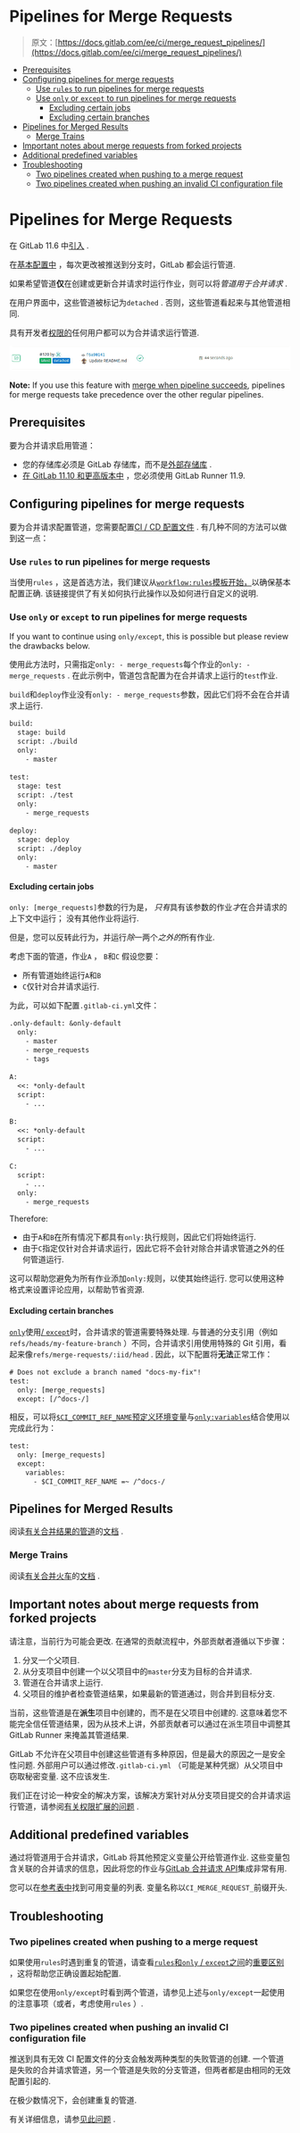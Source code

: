 # Pipelines for Merge Requests

> 原文：[https://docs.gitlab.com/ee/ci/merge_request_pipelines/](https://docs.gitlab.com/ee/ci/merge_request_pipelines/)

*   [Prerequisites](#prerequisites)
*   [Configuring pipelines for merge requests](#configuring-pipelines-for-merge-requests)
    *   [Use `rules` to run pipelines for merge requests](#use-rules-to-run-pipelines-for-merge-requests)
    *   [Use `only` or `except` to run pipelines for merge requests](#use-only-or-except-to-run-pipelines-for-merge-requests)
        *   [Excluding certain jobs](#excluding-certain-jobs)
        *   [Excluding certain branches](#excluding-certain-branches)
*   [Pipelines for Merged Results](#pipelines-for-merged-results-premium)
    *   [Merge Trains](#merge-trains-premium)
*   [Important notes about merge requests from forked projects](#important-notes-about-merge-requests-from-forked-projects)
*   [Additional predefined variables](#additional-predefined-variables)
*   [Troubleshooting](#troubleshooting)
    *   [Two pipelines created when pushing to a merge request](#two-pipelines-created-when-pushing-to-a-merge-request)
    *   [Two pipelines created when pushing an invalid CI configuration file](#two-pipelines-created-when-pushing-an-invalid-ci-configuration-file)

# Pipelines for Merge Requests[](#pipelines-for-merge-requests "Permalink")

在 GitLab 11.6 中[引入](https://gitlab.com/gitlab-org/gitlab-foss/-/issues/15310) .

在[基本配置中](../pipelines/pipeline_architectures.html#basic-pipelines) ，每次更改被推送到分支时，GitLab 都会运行管道.

如果希望管道**仅**在创建或更新合并请求时运行作业，则可以将*管道用于合并请求* .

在用户界面中，这些管道被标记为`detached` . 否则，这些管道看起来与其他管道相同.

具有开发者[权限的](../../user/permissions.html)任何用户都可以为合并请求运行管道.

[![Merge request page](img/d5a5a91fe5e2b490b9388b43801b6a39.png)](img/merge_request.png)

**Note:** If you use this feature with [merge when pipeline succeeds](../../user/project/merge_requests/merge_when_pipeline_succeeds.html), pipelines for merge requests take precedence over the other regular pipelines.

## Prerequisites[](#prerequisites "Permalink")

要为合并请求启用管道：

*   您的存储库必须是 GitLab 存储库，而不是[外部存储库](../ci_cd_for_external_repos/index.html) .
*   [在 GitLab 11.10 和更高版本中](https://gitlab.com/gitlab-org/gitlab-foss/-/merge_requests/25504) ，您必须使用 GitLab Runner 11.9.

## Configuring pipelines for merge requests[](#configuring-pipelines-for-merge-requests "Permalink")

要为合并请求配置管道，您需要配置[CI / CD 配置文件](../yaml/README.html) . 有几种不同的方法可以做到这一点：

### Use `rules` to run pipelines for merge requests[](#use-rules-to-run-pipelines-for-merge-requests "Permalink")

当使用`rules` ，这是首选方法，我们建议从[`workflow:rules`模板开始，](../yaml/README.html#workflowrules-templates)以确保基本配置正确. 该链接提供了有关如何执行此操作以及如何进行自定义的说明.

### Use `only` or `except` to run pipelines for merge requests[](#use-only-or-except-to-run-pipelines-for-merge-requests "Permalink")

If you want to continue using `only/except`, this is possible but please review the drawbacks below.

使用此方法时，只需指定`only: - merge_requests`每个作业的`only: - merge_requests` . 在此示例中，管道包含配置为在合并请求上运行的`test`作业.

`build`和`deploy`作业没有`only: - merge_requests`参数，因此它们将不会在合并请求上运行.

```
build:
  stage: build
  script: ./build
  only:
    - master

test:
  stage: test
  script: ./test
  only:
    - merge_requests

deploy:
  stage: deploy
  script: ./deploy
  only:
    - master 
```

#### Excluding certain jobs[](#excluding-certain-jobs "Permalink")

`only: [merge_requests]`参数的行为是， *只有*具有该参数的作业*才*在合并请求的上下文中运行； 没有其他作业将运行.

但是，您可以反转此行为，并运行*除*一两个*之外的*所有作业.

考虑下面的管道，作业`A` ， `B`和`C` 假设您要：

*   所有管道始终运行`A`和`B`
*   `C`仅针对合并请求运行.

为此，可以如下配置`.gitlab-ci.yml`文件：

```
.only-default: &only-default
  only:
    - master
    - merge_requests
    - tags

A:
  <<: *only-default
  script:
    - ...

B:
  <<: *only-default
  script:
    - ...

C:
  script:
    - ...
  only:
    - merge_requests 
```

Therefore:

*   由于`A`和`B`在所有情况下都具有`only:`执行规则，因此它们将始终运行.
*   由于`C`指定仅针对合并请求运行，因此它将不会针对除合并请求管道之外的任何管道运行.

这可以帮助您避免为所有作业添加`only:`规则，以使其始终运行. 您可以使用这种格式来设置评论应用，以帮助节省资源.

#### Excluding certain branches[](#excluding-certain-branches "Permalink")

[`only`](../yaml/README.html#onlyexcept-basic)使用[/ `except`](../yaml/README.html#onlyexcept-basic)时，合并请求的管道需要特殊处理. 与普通的分支引用（例如`refs/heads/my-feature-branch` ）不同，合并请求引用使用特殊的 Git 引用，看起来像`refs/merge-requests/:iid/head` . 因此，以下配置将**无法**正常工作：

```
# Does not exclude a branch named "docs-my-fix"!
test:
  only: [merge_requests]
  except: [/^docs-/] 
```

相反，可以将[`$CI_COMMIT_REF_NAME`预定义环境变量](../variables/predefined_variables.html)与[`only:variables`](../yaml/README.html#onlyvariablesexceptvariables)结合使用以完成此行为：

```
test:
  only: [merge_requests]
  except:
    variables:
      - $CI_COMMIT_REF_NAME =~ /^docs-/ 
```

## Pipelines for Merged Results[](#pipelines-for-merged-results-premium "Permalink")

阅读[有关合并结果的管道](pipelines_for_merged_results/index.html)的[文档](pipelines_for_merged_results/index.html) .

### Merge Trains[](#merge-trains-premium "Permalink")

阅读[有关合并火车](pipelines_for_merged_results/merge_trains/index.html)的[文档](pipelines_for_merged_results/merge_trains/index.html) .

## Important notes about merge requests from forked projects[](#important-notes-about-merge-requests-from-forked-projects "Permalink")

请注意，当前行为可能会更改. 在通常的贡献流程中，外部贡献者遵循以下步骤：

1.  分叉一个父项目.
2.  从分支项目中创建一个以父项目中的`master`分支为目标的合并请求.
3.  管道在合并请求上运行.
4.  父项目的维护者检查管道结果，如果最新的管道通过，则合并到目标分支.

当前，这些管道是在**派生**项目中创建的，而不是在父项目中创建的. 这意味着您不能完全信任管道结果，因为从技术上讲，外部贡献者可以通过在派生项目中调整其 GitLab Runner 来掩盖其管道结果.

GitLab 不允许在父项目中创建这些管道有多种原因，但是最大的原因之一是安全性问题. 外部用户可以通过修改`.gitlab-ci.yml` （可能是某种凭据）从父项目中窃取秘密变量. 这不应该发生.

我们正在讨论一种安全的解决方案，该解决方案针对从分支项目提交的合并请求运行管道，请参阅[有关权限扩展的问题](https://gitlab.com/gitlab-org/gitlab/-/issues/11934) .

## Additional predefined variables[](#additional-predefined-variables "Permalink")

通过将管道用于合并请求，GitLab 将其他预定义变量公开给管道作业. 这些变量包含关联的合并请求的信息，因此将您的作业与[GitLab 合并请求 API](../../api/merge_requests.html)集成非常有用.

您可以在[参考表中](../variables/predefined_variables.html)找到可用变量的列表. 变量名称以`CI_MERGE_REQUEST_`前缀开头.

## Troubleshooting[](#troubleshooting "Permalink")

### Two pipelines created when pushing to a merge request[](#two-pipelines-created-when-pushing-to-a-merge-request "Permalink")

如果使用`rules`时遇到重复的管道，请查看[`rules`和`only` / `except`之间](../yaml/README.html#differences-between-rules-and-onlyexcept)的[重要区别](../yaml/README.html#differences-between-rules-and-onlyexcept) ，这将帮助您正确设置起始配置.

如果您在使用`only/except`时看到两个管道，请参见上述与`only/except`一起使用的注意事项（或者，考虑使用`rules` ）.

### Two pipelines created when pushing an invalid CI configuration file[](#two-pipelines-created-when-pushing-an-invalid-ci-configuration-file "Permalink")

推送到具有无效 CI 配置文件的分支会触发两种类型的失败管道的创建. 一个管道是失败的合并请求管道，另一个管道是失败的分支管道，但两者都是由相同的无效配置引起的.

在极少数情况下，会创建重复的管道.

有关详细信息，请参[见此问题](https://gitlab.com/gitlab-org/gitlab/-/issues/201845) .